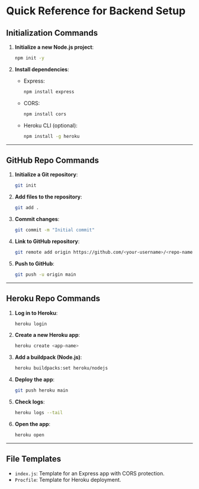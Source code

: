# Quick Reference for Backend Setup

## Initialization Commands
1. **Initialize a new Node.js project**:
   ```bash
   npm init -y
   ```

2. **Install dependencies**:
   - Express:
     ```bash
     npm install express
     ```
   - CORS:
     ```bash
     npm install cors
     ```
   - Heroku CLI (optional):
     ```bash
     npm install -g heroku
     ```

---

## GitHub Repo Commands
1. **Initialize a Git repository**:
   ```bash
   git init
   ```

2. **Add files to the repository**:
   ```bash
   git add .
   ```

3. **Commit changes**:
   ```bash
   git commit -m "Initial commit"
   ```

4. **Link to GitHub repository**:
   ```bash
   git remote add origin https://github.com/<your-username>/<repo-name>.git
   ```

5. **Push to GitHub**:
   ```bash
   git push -u origin main
   ```

---

## Heroku Repo Commands
1. **Log in to Heroku**:
   ```bash
   heroku login
   ```

2. **Create a new Heroku app**:
   ```bash
   heroku create <app-name>
   ```

3. **Add a buildpack (Node.js)**:
   ```bash
   heroku buildpacks:set heroku/nodejs
   ```

4. **Deploy the app**:
   ```bash
   git push heroku main
   ```

5. **Check logs**:
   ```bash
   heroku logs --tail
   ```

6. **Open the app**:
   ```bash
   heroku open
   ```

---

## File Templates
- `index.js`: Template for an Express app with CORS protection.
- `Procfile`: Template for Heroku deployment.
